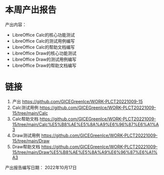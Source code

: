 # 本周产出报告  
产出内容：  
* LibreOffice Calc的核心功能测试
* LibreOffice Calc的测试用例编写
* LibreOffice Calc的帮助文档编写
* LibreOffice Draw的核心功能测试
* LibreOffice Draw的测试用例编写
* LibreOffice Draw的帮助文档编写

# 链接  
1. 产出  https://github.com/GICEGreenIce/WORK-PLCT20221009-15  
2. Calc测试用例  https://github.com/GICEGreenIce/WORK-PLCT20221009-15/tree/main/Calc  
3. Calc帮助文档  https://github.com/GICEGreenIce/WORK-PLCT20221009-15/tree/main/Calc%E5%B8%AE%E5%8A%A9%E6%96%87%E6%A1%A3  
4. Draw测试用例  https://github.com/GICEGreenIce/WORK-PLCT20221009-15/tree/main/Draw  
5. Draw帮助文档  https://github.com/GICEGreenIce/WORK-PLCT20221009-15/tree/main/Draw%E5%B8%AE%E5%8A%A9%E6%96%87%E6%A1%A3  

产出报告编写日期： 2022年10月17日
